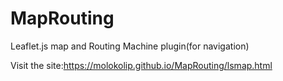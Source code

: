 # MapRouting
Leaflet.js map and Routing Machine plugin(for navigation)

Visit the site:https://molokolip.github.io/MapRouting/lsmap.html
